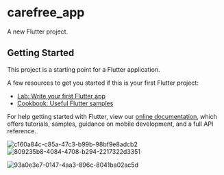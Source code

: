 # carefree_app

A new Flutter project.

## Getting Started

This project is a starting point for a Flutter application.

A few resources to get you started if this is your first Flutter project:

- [Lab: Write your first Flutter app](https://flutter.dev/docs/get-started/codelab)
- [Cookbook: Useful Flutter samples](https://flutter.dev/docs/cookbook)

For help getting started with Flutter, view our
[online documentation](https://flutter.dev/docs), which offers tutorials,
samples, guidance on mobile development, and a full API reference.

![c160a84c-c85a-47c3-b99b-98bf9e8adcb2](https://user-images.githubusercontent.com/47973653/101478056-1a979d00-3976-11eb-9597-f66d35b4b250.jpg)
![809235b8-4084-4708-b294-2217322d3351](https://user-images.githubusercontent.com/47973653/101478062-1b303380-3976-11eb-869c-c729c1a94713.jpg)


![93a0e3e7-0147-4aa3-896c-8041ba02ac5d](https://user-images.githubusercontent.com/47973653/101478069-1d928d80-3976-11eb-8175-6c494721a653.jpg)

